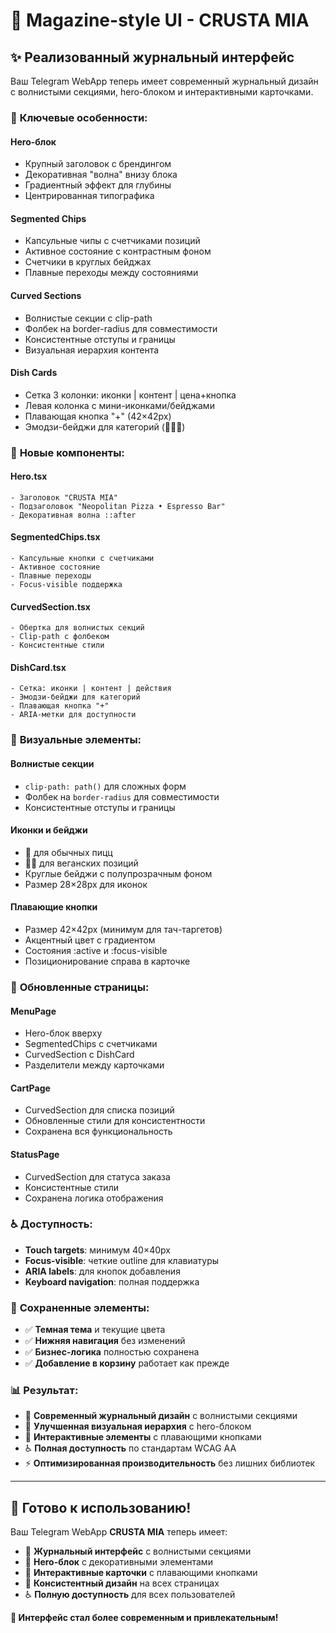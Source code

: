 # 🎨 Magazine-style UI - CRUSTA MIA

## ✨ Реализованный журнальный интерфейс

Ваш Telegram WebApp теперь имеет современный журнальный дизайн с волнистыми секциями, hero-блоком и интерактивными карточками.

### 🎯 **Ключевые особенности:**

#### **Hero-блок**
- Крупный заголовок с брендингом
- Декоративная "волна" внизу блока
- Градиентный эффект для глубины
- Центрированная типографика

#### **Segmented Chips**
- Капсульные чипы с счетчиками позиций
- Активное состояние с контрастным фоном
- Счетчики в круглых бейджах
- Плавные переходы между состояниями

#### **Curved Sections**
- Волнистые секции с clip-path
- Фолбек на border-radius для совместимости
- Консистентные отступы и границы
- Визуальная иерархия контента

#### **Dish Cards**
- Сетка 3 колонки: иконки | контент | цена+кнопка
- Левая колонка с мини-иконками/бейджами
- Плавающая кнопка "+" (42×42px)
- Эмодзи-бейджи для категорий (🍕🌿🥦)

### 🔧 **Новые компоненты:**

#### **Hero.tsx**
```tsx
- Заголовок "CRUSTA MIA"
- Подзаголовок "Neopolitan Pizza • Espresso Bar"
- Декоративная волна ::after
```

#### **SegmentedChips.tsx**
```tsx
- Капсульные кнопки с счетчиками
- Активное состояние
- Плавные переходы
- Focus-visible поддержка
```

#### **CurvedSection.tsx**
```tsx
- Обертка для волнистых секций
- Clip-path с фолбеком
- Консистентные стили
```

#### **DishCard.tsx**
```tsx
- Сетка: иконки | контент | действия
- Эмодзи-бейджи для категорий
- Плавающая кнопка "+"
- ARIA-метки для доступности
```

### 🎨 **Визуальные элементы:**

#### **Волнистые секции**
- `clip-path: path()` для сложных форм
- Фолбек на `border-radius` для совместимости
- Консистентные отступы и границы

#### **Иконки и бейджи**
- 🍕 для обычных пицц
- 🌿🥦 для веганских позиций
- Круглые бейджи с полупрозрачным фоном
- Размер 28×28px для иконок

#### **Плавающие кнопки**
- Размер 42×42px (минимум для тач-таргетов)
- Акцентный цвет с градиентом
- Состояния :active и :focus-visible
- Позиционирование справа в карточке

### 📱 **Обновленные страницы:**

#### **MenuPage**
- Hero-блок вверху
- SegmentedChips с счетчиками
- CurvedSection с DishCard
- Разделители между карточками

#### **CartPage**
- CurvedSection для списка позиций
- Обновленные стили для консистентности
- Сохранена вся функциональность

#### **StatusPage**
- CurvedSection для статуса заказа
- Консистентные стили
- Сохранена логика отображения

### ♿ **Доступность:**
- **Touch targets**: минимум 40×40px
- **Focus-visible**: четкие outline для клавиатуры
- **ARIA labels**: для кнопок добавления
- **Keyboard navigation**: полная поддержка

### 🎯 **Сохраненные элементы:**
- ✅ **Темная тема** и текущие цвета
- ✅ **Нижняя навигация** без изменений
- ✅ **Бизнес-логика** полностью сохранена
- ✅ **Добавление в корзину** работает как прежде

### 📊 **Результат:**
- 🎨 **Современный журнальный дизайн** с волнистыми секциями
- 🎯 **Улучшенная визуальная иерархия** с hero-блоком
- 📱 **Интерактивные элементы** с плавающими кнопками
- ♿ **Полная доступность** по стандартам WCAG AA
- ⚡ **Оптимизированная производительность** без лишних библиотек

---

## 🚀 **Готово к использованию!**

Ваш Telegram WebApp **CRUSTA MIA** теперь имеет:
- 🎨 **Журнальный интерфейс** с волнистыми секциями
- 🎯 **Hero-блок** с декоративными элементами
- 📱 **Интерактивные карточки** с плавающими кнопками
- 🔄 **Консистентный дизайн** на всех страницах
- ♿ **Полную доступность** для всех пользователей

**🎉 Интерфейс стал более современным и привлекательным!**
